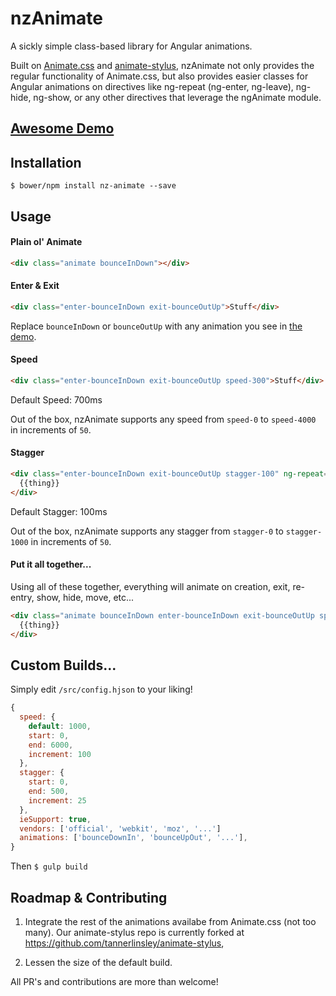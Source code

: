 # nzAnimate
A sickly simple class-based library for Angular animations.

Built on [Animate.css](http://daneden.github.io/animate.css/) and [animate-stylus](https://github.com/slang800/animate-stylus), nzAnimate not only provides the regular functionality of Animate.css, but also provides easier classes for Angular animations on directives like ng-repeat (ng-enter, ng-leave), ng-hide, ng-show, or any other directives that leverage the ngAnimate module.

## [Awesome Demo](http://nozzle.github.io/nzAnimate/)

## Installation

`$ bower/npm install nz-animate --save`

## Usage

#### Plain ol' Animate

```html
<div class="animate bounceInDown"></div>
```

#### Enter & Exit

```html
<div class="enter-bounceInDown exit-bounceOutUp">Stuff</div>
```

Replace `bounceInDown` or `bounceOutUp` with any animation you see in [the demo](http://nozzle.github.io/nzAnimate/).

#### Speed

```html
<div class="enter-bounceInDown exit-bounceOutUp speed-300">Stuff</div>
```

Default Speed: 700ms

Out of the box, nzAnimate supports any speed from `speed-0` to `speed-4000` in increments of `50`.

#### Stagger

```html
<div class="enter-bounceInDown exit-bounceOutUp stagger-100" ng-repeat="thing in things">
  {{thing}}
</div>
```

Default Stagger: 100ms

Out of the box, nzAnimate supports any stagger from `stagger-0` to `stagger-1000` in increments of `50`.

#### Put it all together...

Using all of these together, everything will animate on creation, exit, re-entry, show, hide, move, etc...

```html
<div class="animate bounceInDown enter-bounceInDown exit-bounceOutUp speed-500 stagger-100" ng-repeat="thing in things">
  {{thing}}
</div>
```

## Custom Builds...

Simply edit `/src/config.hjson` to your liking!

```javascript
{
  speed: {
    default: 1000,
    start: 0,
    end: 6000,
    increment: 100
  },
  stagger: {
    start: 0,
    end: 500,
    increment: 25
  },
  ieSupport: true,
  vendors: ['official', 'webkit', 'moz', '...']
  animations: ['bounceDownIn', 'bounceUpOut', '...'],
}
```
 
Then `$ gulp build`

## Roadmap & Contributing

1. Integrate the rest of the animations availabe from Animate.css (not too many). 
Our animate-stylus repo is currently forked at https://github.com/tannerlinsley/animate-stylus, 

2. Lessen the size of the default build.

All PR's and contributions are more than welcome!
